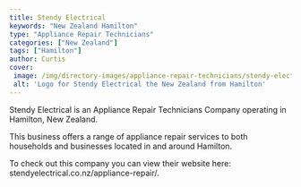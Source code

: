 ```yaml
---
title: Stendy Electrical
keywords: "New Zealand Hamilton"
type: "Appliance Repair Technicians"
categories: ["New Zealand"]
tags: ["Hamilton"]
author: Curtis
cover: 
 image: /img/directory-images/appliance-repair-technicians/stendy-electrical.webp
 alt: 'Logo for Stendy Electrical the New Zealand from Hamilton'
---
```


Stendy Electrical is an Appliance Repair Technicians Company operating in Hamilton, New Zealand.

This business offers a range of appliance repair services to both households and businesses located in and around Hamilton.



To check out this company you can view their website here: stendyelectrical.co.nz/appliance-repair/.
